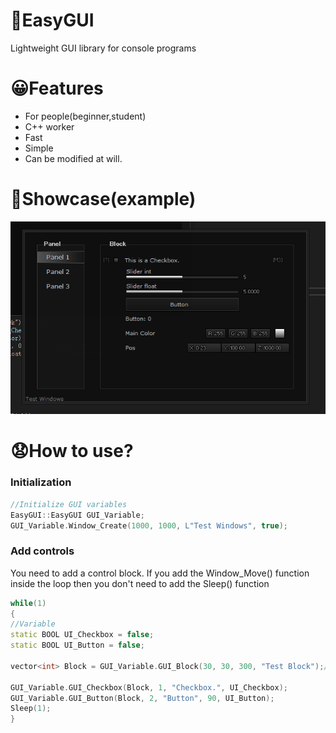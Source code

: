 # 🤖EasyGUI
Lightweight GUI library for console programs
# 😀Features
- For people(beginner,student)
- C++ worker
- Fast
- Simple
- Can be modified at will.
# 🥰Showcase(example)
![image](https://github.com/Coslly/EasyGUI-Lightweight/blob/main/PAA.png?raw=true)
# 😧How to use?
### Initialization
```cpp
//Initialize GUI variables
EasyGUI::EasyGUI GUI_Variable;
GUI_Variable.Window_Create(1000, 1000, L"Test Windows", true);
```
### Add controls
You need to add a control block.
If you add the Window_Move() function inside the loop then you don't need to add the Sleep() function
```cpp
while(1)
{
//Variable
static BOOL UI_Checkbox = false;
static BOOL UI_Button = false;

vector<int> Block = GUI_Variable.GUI_Block(30, 30, 300, "Test Block");//Block

GUI_Variable.GUI_Checkbox(Block, 1, "Checkbox.", UI_Checkbox);
GUI_Variable.GUI_Button(Block, 2, "Button", 90, UI_Button);
Sleep(1);
}
```
